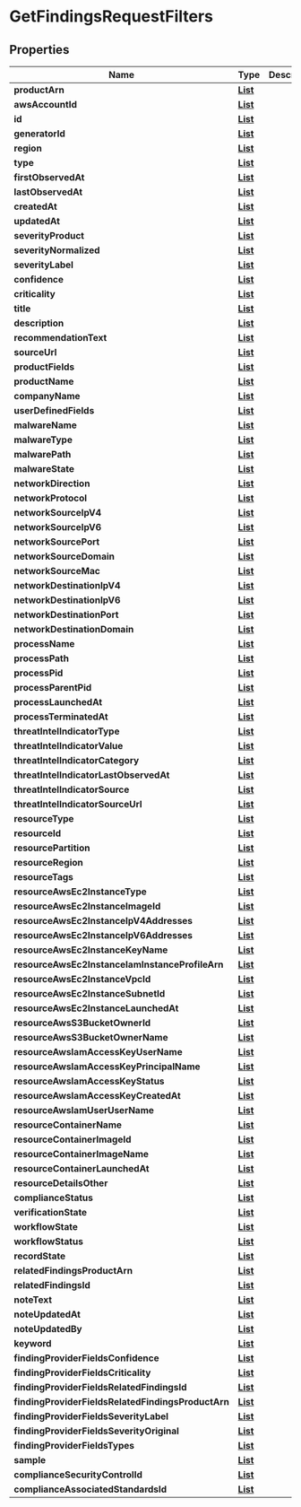 

# GetFindingsRequestFilters


## Properties

| Name | Type | Description | Notes |
|------------ | ------------- | ------------- | -------------|
|**productArn** | [**List**](List.md) |  |  [optional] |
|**awsAccountId** | [**List**](List.md) |  |  [optional] |
|**id** | [**List**](List.md) |  |  [optional] |
|**generatorId** | [**List**](List.md) |  |  [optional] |
|**region** | [**List**](List.md) |  |  [optional] |
|**type** | [**List**](List.md) |  |  [optional] |
|**firstObservedAt** | [**List**](List.md) |  |  [optional] |
|**lastObservedAt** | [**List**](List.md) |  |  [optional] |
|**createdAt** | [**List**](List.md) |  |  [optional] |
|**updatedAt** | [**List**](List.md) |  |  [optional] |
|**severityProduct** | [**List**](List.md) |  |  [optional] |
|**severityNormalized** | [**List**](List.md) |  |  [optional] |
|**severityLabel** | [**List**](List.md) |  |  [optional] |
|**confidence** | [**List**](List.md) |  |  [optional] |
|**criticality** | [**List**](List.md) |  |  [optional] |
|**title** | [**List**](List.md) |  |  [optional] |
|**description** | [**List**](List.md) |  |  [optional] |
|**recommendationText** | [**List**](List.md) |  |  [optional] |
|**sourceUrl** | [**List**](List.md) |  |  [optional] |
|**productFields** | [**List**](List.md) |  |  [optional] |
|**productName** | [**List**](List.md) |  |  [optional] |
|**companyName** | [**List**](List.md) |  |  [optional] |
|**userDefinedFields** | [**List**](List.md) |  |  [optional] |
|**malwareName** | [**List**](List.md) |  |  [optional] |
|**malwareType** | [**List**](List.md) |  |  [optional] |
|**malwarePath** | [**List**](List.md) |  |  [optional] |
|**malwareState** | [**List**](List.md) |  |  [optional] |
|**networkDirection** | [**List**](List.md) |  |  [optional] |
|**networkProtocol** | [**List**](List.md) |  |  [optional] |
|**networkSourceIpV4** | [**List**](List.md) |  |  [optional] |
|**networkSourceIpV6** | [**List**](List.md) |  |  [optional] |
|**networkSourcePort** | [**List**](List.md) |  |  [optional] |
|**networkSourceDomain** | [**List**](List.md) |  |  [optional] |
|**networkSourceMac** | [**List**](List.md) |  |  [optional] |
|**networkDestinationIpV4** | [**List**](List.md) |  |  [optional] |
|**networkDestinationIpV6** | [**List**](List.md) |  |  [optional] |
|**networkDestinationPort** | [**List**](List.md) |  |  [optional] |
|**networkDestinationDomain** | [**List**](List.md) |  |  [optional] |
|**processName** | [**List**](List.md) |  |  [optional] |
|**processPath** | [**List**](List.md) |  |  [optional] |
|**processPid** | [**List**](List.md) |  |  [optional] |
|**processParentPid** | [**List**](List.md) |  |  [optional] |
|**processLaunchedAt** | [**List**](List.md) |  |  [optional] |
|**processTerminatedAt** | [**List**](List.md) |  |  [optional] |
|**threatIntelIndicatorType** | [**List**](List.md) |  |  [optional] |
|**threatIntelIndicatorValue** | [**List**](List.md) |  |  [optional] |
|**threatIntelIndicatorCategory** | [**List**](List.md) |  |  [optional] |
|**threatIntelIndicatorLastObservedAt** | [**List**](List.md) |  |  [optional] |
|**threatIntelIndicatorSource** | [**List**](List.md) |  |  [optional] |
|**threatIntelIndicatorSourceUrl** | [**List**](List.md) |  |  [optional] |
|**resourceType** | [**List**](List.md) |  |  [optional] |
|**resourceId** | [**List**](List.md) |  |  [optional] |
|**resourcePartition** | [**List**](List.md) |  |  [optional] |
|**resourceRegion** | [**List**](List.md) |  |  [optional] |
|**resourceTags** | [**List**](List.md) |  |  [optional] |
|**resourceAwsEc2InstanceType** | [**List**](List.md) |  |  [optional] |
|**resourceAwsEc2InstanceImageId** | [**List**](List.md) |  |  [optional] |
|**resourceAwsEc2InstanceIpV4Addresses** | [**List**](List.md) |  |  [optional] |
|**resourceAwsEc2InstanceIpV6Addresses** | [**List**](List.md) |  |  [optional] |
|**resourceAwsEc2InstanceKeyName** | [**List**](List.md) |  |  [optional] |
|**resourceAwsEc2InstanceIamInstanceProfileArn** | [**List**](List.md) |  |  [optional] |
|**resourceAwsEc2InstanceVpcId** | [**List**](List.md) |  |  [optional] |
|**resourceAwsEc2InstanceSubnetId** | [**List**](List.md) |  |  [optional] |
|**resourceAwsEc2InstanceLaunchedAt** | [**List**](List.md) |  |  [optional] |
|**resourceAwsS3BucketOwnerId** | [**List**](List.md) |  |  [optional] |
|**resourceAwsS3BucketOwnerName** | [**List**](List.md) |  |  [optional] |
|**resourceAwsIamAccessKeyUserName** | [**List**](List.md) |  |  [optional] |
|**resourceAwsIamAccessKeyPrincipalName** | [**List**](List.md) |  |  [optional] |
|**resourceAwsIamAccessKeyStatus** | [**List**](List.md) |  |  [optional] |
|**resourceAwsIamAccessKeyCreatedAt** | [**List**](List.md) |  |  [optional] |
|**resourceAwsIamUserUserName** | [**List**](List.md) |  |  [optional] |
|**resourceContainerName** | [**List**](List.md) |  |  [optional] |
|**resourceContainerImageId** | [**List**](List.md) |  |  [optional] |
|**resourceContainerImageName** | [**List**](List.md) |  |  [optional] |
|**resourceContainerLaunchedAt** | [**List**](List.md) |  |  [optional] |
|**resourceDetailsOther** | [**List**](List.md) |  |  [optional] |
|**complianceStatus** | [**List**](List.md) |  |  [optional] |
|**verificationState** | [**List**](List.md) |  |  [optional] |
|**workflowState** | [**List**](List.md) |  |  [optional] |
|**workflowStatus** | [**List**](List.md) |  |  [optional] |
|**recordState** | [**List**](List.md) |  |  [optional] |
|**relatedFindingsProductArn** | [**List**](List.md) |  |  [optional] |
|**relatedFindingsId** | [**List**](List.md) |  |  [optional] |
|**noteText** | [**List**](List.md) |  |  [optional] |
|**noteUpdatedAt** | [**List**](List.md) |  |  [optional] |
|**noteUpdatedBy** | [**List**](List.md) |  |  [optional] |
|**keyword** | [**List**](List.md) |  |  [optional] |
|**findingProviderFieldsConfidence** | [**List**](List.md) |  |  [optional] |
|**findingProviderFieldsCriticality** | [**List**](List.md) |  |  [optional] |
|**findingProviderFieldsRelatedFindingsId** | [**List**](List.md) |  |  [optional] |
|**findingProviderFieldsRelatedFindingsProductArn** | [**List**](List.md) |  |  [optional] |
|**findingProviderFieldsSeverityLabel** | [**List**](List.md) |  |  [optional] |
|**findingProviderFieldsSeverityOriginal** | [**List**](List.md) |  |  [optional] |
|**findingProviderFieldsTypes** | [**List**](List.md) |  |  [optional] |
|**sample** | [**List**](List.md) |  |  [optional] |
|**complianceSecurityControlId** | [**List**](List.md) |  |  [optional] |
|**complianceAssociatedStandardsId** | [**List**](List.md) |  |  [optional] |



